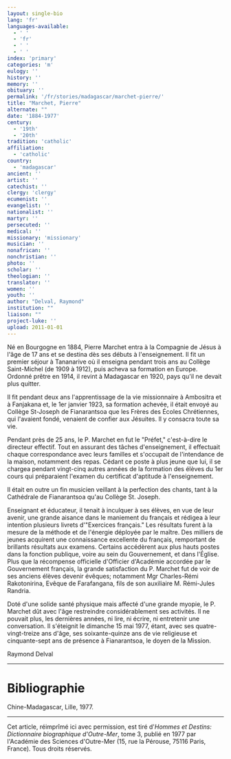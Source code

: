 ```yaml
---
layout: single-bio
lang: 'fr'
languages-available:
  - ' '
  - 'fr'
  - ' '
  - ' '
index: 'primary'
categories: 'm'
eulogy: ''
history: ''
memory: ''
obituary: ''
permalink: '/fr/stories/madagascar/marchet-pierre/'
title: "Marchet, Pierre"
alternate: ""
date: '1884-1977'
century:
  - '19th'
  - '20th'
tradition: 'catholic'
affiliation:
  - 'catholic'
country:
  - 'madagascar'
ancient: ''
artist: ''
catechist: ''
clergy: 'clergy'
ecumenist: ''
evangelist: ''
nationalist: ''
martyr: ''
persecuted: ''
medical: ''
missionary: 'missionary'
musician: ''
nonafrican: ''
nonchristian: ''
photo: ''
scholar: ''
theologian: ''
translator: ''
women: ''
youth: ''
author: "Delval, Raymond"
institution: ""
liaison: ""
project-luke: ''
upload: 2011-01-01
---
```




Né en Bourgogne en 1884, Pierre Marchet entra à la Compagnie de Jésus à l'âge de 17 ans et se destina dès ses débuts à l'enseignement. Il fit un premier séjour à Tananarive où il enseigna pendant trois ans au Collège Saint-Michel (de 1909 à 1912), puis acheva sa formation en Europe. Ordonné prêtre en 1914, il revint à Madagascar en 1920, pays qu'il ne devait plus quitter.

Il fit pendant deux ans l'apprentissage de la vie missionnaire à Ambositra et à Fanjakana et, le 1er janvier 1923, sa formation achevée, il était envoyé au Collège St-Joseph de Fianarantsoa que les Frères des Écoles Chrétiennes, qui l'avaient fondé, venaient de confier aux Jésuites. Il y consacra toute sa vie.

Pendant près de 25 ans, le P. Marchet en fut le "Préfet," c'est-à-dire le directeur effectif. Tout en assurant des tâches d'enseignement, il effectuait chaque correspondance avec leurs familles et s'occupait de l'intendance de la maison, notamment des repas. Cédant ce poste à plus jeune que lui, il se chargea pendant vingt-cinq autres années de la formation des élèves du 1er cours qui préparaient l'examen du certificat d'aptitude à l'enseignement.

Il était en outre un fin musicien veillant à la perfection des chants, tant à la Cathédrale de Fianarantsoa qu'au Collège St. Joseph.

Enseignant et éducateur, il tenait à inculquer à ses élèves, en vue de leur avenir, une grande aisance dans le maniement du français et rédigea à leur intention plusieurs livrets d'"Exercices français." Les résultats furent à la mesure de la méthode et de l'énergie déployée par le maître. Des milliers de jeunes acquirent une connaissance excellente du français, remportant de brillants résultats aux examens. Certains accédèrent aux plus hauts postes dans la fonction publique, voire au sein du Gouvernement, et dans l'Église. Plus que la récompense officielle d'Officier d'Académie accordée par le Gouvernement français, la grande satisfaction du P. Marchet fut de voir de ses anciens élèves devenir évêques; notamment Mgr Charles-Rémi Rakotonirina, Evêque de Farafangana, fils de son auxiliaire M. Rémi-Jules Randria.

Doté d'une solide santé physique mais affecté d'une grande myopie, le P. Marchet dût avec l'âge restreindre considérablement ses activités. Il ne pouvait plus, les dernières années, ni lire, ni écrire, ni entretenir une conversation. Il s'éteignit le dimanche 15 mai 1977, étant, avec ses quatre-vingt-treize ans d'âge, ses soixante-quinze ans de vie religieuse et cinquante-sept ans de présence à Fianarantsoa, le doyen de la Mission.

Raymond Delval

---

# Bibliographie

Chine-Madagascar, Lille, 1977.

---

Cet article, réimprîmé ici avec permission, est tiré d'*Hommes et Destins: Dictionnaire biographique d'Outre-Mer*, tome 3, publié en 1977 par l'Académie des Sciences d'Outre-Mer (15, rue la Pérouse, 75116 Paris, France). Tous droits réservés.
